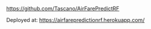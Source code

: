 https://github.com/Tascano/AirFarePredictRF

Deployed at: https://airfarepredictionrf.herokuapp.com/
